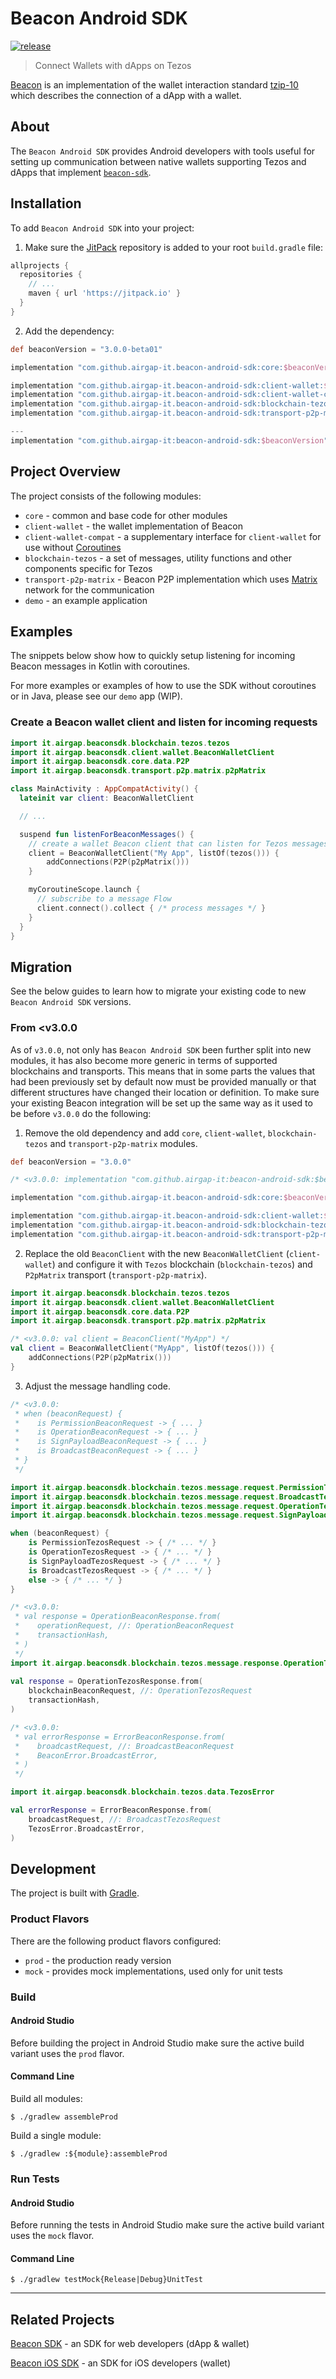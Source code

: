 # Beacon Android SDK

[![release](https://img.shields.io/jitpack/v/github/airgap-it/beacon-android-sdk)](https://jitpack.io/#airgap-it/beacon-android-sdk)

> Connect Wallets with dApps on Tezos

[Beacon](https://walletbeacon.io) is an implementation of the wallet interaction standard [tzip-10](https://gitlab.com/tzip/tzip/blob/master/proposals/tzip-10/tzip-10.md) which describes the connection of a dApp with a wallet.

## About

The `Beacon Android SDK` provides Android developers with tools useful for setting up communication between native wallets supporting Tezos and dApps that implement [`beacon-sdk`](https://github.com/airgap-it/beacon-sdk).

## Installation

To add `Beacon Android SDK` into your project:

  1. Make sure the [JitPack](https://jitpack.io/) repository is added to your root `build.gradle` file:
  ```groovy
  allprojects {
    repositories {
      // ...
      maven { url 'https://jitpack.io' }
    }
  }
  ```

  2. Add the dependency:
  ```groovy
  def beaconVersion = "3.0.0-beta01"

  implementation "com.github.airgap-it.beacon-android-sdk:core:$beaconVersion" // core, **required**

  implementation "com.github.airgap-it.beacon-android-sdk:client-wallet:$beaconVersion" // client-wallet, optional
  implementation "com.github.airgap-it.beacon-android-sdk:client-wallet-compat:$beaconVersion" // client-wallet-compat, optional
  implementation "com.github.airgap-it.beacon-android-sdk:blockchain-tezos:$beaconVersion" // blockchain-tezos, optional
  implementation "com.github.airgap-it.beacon-android-sdk:transport-p2p-matrix:$beaconVersion" // blockchain-tezos, optional
  
  ---
  implementation "com.github.airgap-it:beacon-android-sdk:$beaconVersion" // alternatively, all modules
  ```

<!-- TODO: ## Documentation -->

## Project Overview

The project consists of the following modules:

- `core` - common and base code for other modules
- `client-wallet` - the wallet implementation of Beacon
- `client-wallet-compat` - a supplementary interface for `client-wallet` for use without [Coroutines](https://kotlinlang.org/docs/coroutines-overview.html)
- `blockchain-tezos` - a set of messages, utility functions and other components specific for Tezos
- `transport-p2p-matrix` - Beacon P2P implementation which uses [Matrix](https://matrix.org/) network for the communication
- `demo` - an example application

## Examples

The snippets below show how to quickly setup listening for incoming Beacon messages in Kotlin with coroutines. 

For more examples or examples of how to use the SDK without coroutines or in Java, please see our `demo` app (WIP).

### Create a Beacon wallet client and listen for incoming requests

```kotlin
import it.airgap.beaconsdk.blockchain.tezos.tezos
import it.airgap.beaconsdk.client.wallet.BeaconWalletClient
import it.airgap.beaconsdk.core.data.P2P
import it.airgap.beaconsdk.transport.p2p.matrix.p2pMatrix

class MainActivity : AppCompatActivity() {
  lateinit var client: BeaconWalletClient

  // ...

  suspend fun listenForBeaconMessages() {
    // create a wallet Beacon client that can listen for Tezos messages via Matrix network 
    client = BeaconWalletClient("My App", listOf(tezos())) { 
        addConnections(P2P(p2pMatrix()))
    }

    myCoroutineScope.launch {
      // subscribe to a message Flow
      client.connect().collect { /* process messages */ }
    }
  }
}
```

## Migration

See the below guides to learn how to migrate your existing code to new `Beacon Android SDK` versions.

### From <v3.0.0

As of `v3.0.0`, not only has `Beacon Android SDK` been further split into new modules, it has also become more generic in terms of supported blockchains and transports.
This means that in some parts the values that had been previously set by default now must be provided manually or that different structures have changed their location or definition.
To make sure your existing Beacon integration will be set up the same way as it used to be before `v3.0.0` do the following:

1. Remove the old dependency and add `core`, `client-wallet`, `blockchain-tezos` and `transport-p2p-matrix` modules.

```groovy
def beaconVersion = "3.0.0"

/* <v3.0.0: implementation "com.github.airgap-it:beacon-android-sdk:$beaconVersion" */

implementation "com.github.airgap-it.beacon-android-sdk:core:$beaconVersion"

implementation "com.github.airgap-it.beacon-android-sdk:client-wallet:$beaconVersion"
implementation "com.github.airgap-it.beacon-android-sdk:blockchain-tezos:$beaconVersion"
implementation "com.github.airgap-it.beacon-android-sdk:transport-p2p-matrix:$beaconVersion"
```

2. Replace the old `BeaconClient` with the new `BeaconWalletClient` (`client-wallet`) and configure it with `Tezos` blockchain (`blockchain-tezos`) and `P2pMatrix` transport (`transport-p2p-matrix`).
```kotlin
import it.airgap.beaconsdk.blockchain.tezos.tezos
import it.airgap.beaconsdk.client.wallet.BeaconWalletClient
import it.airgap.beaconsdk.core.data.P2P
import it.airgap.beaconsdk.transport.p2p.matrix.p2pMatrix

/* <v3.0.0: val client = BeaconClient("MyApp") */
val client = BeaconWalletClient("MyApp", listOf(tezos())) { 
    addConnections(P2P(p2pMatrix())) 
}
```

3. Adjust the message handling code.
```kotlin
/* <v3.0.0:
 * when (beaconRequest) {
 *    is PermissionBeaconRequest -> { ... }
 *    is OperationBeaconRequest -> { ... }
 *    is SignPayloadBeaconRequest -> { ... }
 *    is BroadcastBeaconRequest -> { ... } 
 * }
 */

import it.airgap.beaconsdk.blockchain.tezos.message.request.PermissionTezosRequest
import it.airgap.beaconsdk.blockchain.tezos.message.request.BroadcastTezosRequest
import it.airgap.beaconsdk.blockchain.tezos.message.request.OperationTezosRequest
import it.airgap.beaconsdk.blockchain.tezos.message.request.SignPayloadTezosRequest

when (beaconRequest) {
    is PermissionTezosRequest -> { /* ... */ }
    is OperationTezosRequest -> { /* ... */ }
    is SignPayloadTezosRequest -> { /* ... */ }
    is BroadcastTezosRequest -> { /* ... */ }
    else -> { /* ... */ }
}
```

```kotlin
/* <v3.0.0:
 * val response = OperationBeaconResponse.from(
 *    operationRequest, //: OperationBeaconRequest 
 *    transactionHash,
 * ) 
 */
import it.airgap.beaconsdk.blockchain.tezos.message.response.OperationTezosResponse
        
val response = OperationTezosResponse.from(
    blockchainBeaconRequest, //: OperationTezosRequest 
    transactionHash,
)
```
```kotlin
/* <v3.0.0:
 * val errorResponse = ErrorBeaconResponse.from(
 *    broadcastRequest, //: BroadcastBeaconRequest 
 *    BeaconError.BroadcastError,
 * ) 
 */

import it.airgap.beaconsdk.blockchain.tezos.data.TezosError

val errorResponse = ErrorBeaconResponse.from(
    broadcastRequest, //: BroadcastTezosRequest
    TezosError.BroadcastError,
)
```

## Development

The project is built with [Gradle](https://gradle.org/).


### Product Flavors
There are the following product flavors configured:

- `prod` - the production ready version
- `mock` - provides mock implementations, used only for unit tests

### Build

#### Android Studio

Before building the project in Android Studio make sure the active build variant uses the `prod` flavor.

#### Command Line

Build all modules:
```
$ ./gradlew assembleProd
```

Build a single module:
```
$ ./gradlew :${module}:assembleProd
```

### Run Tests

#### Android Studio

Before running the tests in Android Studio make sure the active build variant uses the `mock` flavor.

#### Command Line

```
$ ./gradlew testMock{Release|Debug}UnitTest
```

---
## Related Projects

[Beacon SDK](https://github.com/airgap-it/beacon-sdk) - an SDK for web developers (dApp & wallet)

[Beacon iOS SDK](https://github.com/airgap-it/beacon-ios-sdk) - an SDK for iOS developers (wallet)
